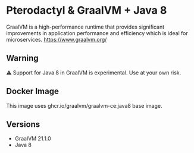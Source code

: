 # Pterodactyl & GraalVM + Java 8

GraalVM is a high-performance runtime that provides significant improvements in application performance and efficiency which is ideal for microservices. https://www.graalvm.org/

## Warning

:warning: Support for Java 8 in GraalVM is experimental. Use at your own risk.

## Docker Image

This image uses ghcr.io/graalvm/graalvm-ce:java8 base image.

## Versions
- GraalVM 21.1.0
- Java 8
